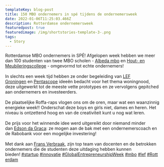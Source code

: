 ```yaml
---
templateKey: blog-post
title: 150 MBO ondernemers in spé tijdens de ondernemersweek
date: 2022-01-06T11:25:03.466Z
description: Rotterdamse ondernemersweek
featuredpost: true
featuredimage: /img/shortstories-template-3-.png
tags:
  - Story
---
```

Rotterdamse MBO ondernemers in SPÉ! Afgelopen week hebben we meer dan 100 studenten van twee MBO scholen - [Albeda mbo](https://www.linkedin.com/company/albedambo/) en [Hout- en Meubileringscollege](https://www.linkedin.com/company/hmc-hout-en-meubileringscollege/) - omgevormd tot echte ondernemers!\
\
In slechts een week tijd hebben ze onder begeleiding van [LEF Groningen](https://www.linkedin.com/company/lefgroningen/) en [Pentascope](https://www.linkedin.com/company/pentascope/) ideeën bedacht voor het thema woningnood, deze uitgewerkt tot de meeste vette prototypes en ze vervolgens gepitched aan ondernemers en investeerders.\
\
De plaatselijke Roffa-raps vlogen ons om de oren, maar wat een waanzinnig energieke week!! Onderschat deze boys en girls niet, dames en heren. Het niveau is ontzettend hoog en van de creativiteit kunt u nog wat leren.\
\
De prijs voor het winnende idee werd uitgereikt door niemand minder dan [Edson da Graca](https://www.linkedin.com/in/ACoAAA81nr8BF09M9q4NQaLZj695g9SfrEMOKjI): ze mogen aan de bak met een ondernemerscoach en de Rabobank voor een mogelijke investering! \
\
Met dank aan [Frans Verbraak](https://www.linkedin.com/in/ACoAAA_iYuABsmJzu-5GpvBBIkCJn6pKkxD2P1g), zijn top team van docenten en de betrokken ondernemers die de studenten deze uitdaging hebben kunnen bieden! [\#startup](https://www.linkedin.com/feed/hashtag/?keywords=startup&highlightedUpdateUrns=urn%3Ali%3Aactivity%3A6864942556837396480) [\#innovatie](https://www.linkedin.com/feed/hashtag/?keywords=innovatie&highlightedUpdateUrns=urn%3Ali%3Aactivity%3A6864942556837396480) [\#GlobalEntrepreneurshipWeek](https://www.linkedin.com/feed/hashtag/?keywords=globalentrepreneurshipweek&highlightedUpdateUrns=urn%3Ali%3Aactivity%3A6864942556837396480) [\#mbo](https://www.linkedin.com/feed/hashtag/?keywords=mbo&highlightedUpdateUrns=urn%3Ali%3Aactivity%3A6864942556837396480) [\#lef](https://www.linkedin.com/feed/hashtag/?keywords=lef&highlightedUpdateUrns=urn%3Ali%3Aactivity%3A6864942556837396480) [\#Rotterdam](https://www.linkedin.com/feed/hashtag/?keywords=rotterdam&highlightedUpdateUrns=urn%3Ali%3Aactivity%3A6864942556837396480)